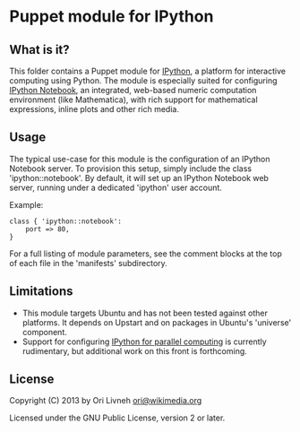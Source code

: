 Puppet module for IPython
=========================

What is it?
-----------

This folder contains a Puppet module for [IPython][1], a platform for
interactive computing using Python. The module is especially suited for
configuring [IPython Notebook][2], an integrated, web-based numeric
computation environment (like Mathematica), with rich support for
mathematical expressions, inline plots and other rich media.
	 

Usage
-----

The typical use-case for this module is the configuration of an IPython
Notebook server. To provision this setup, simply include the class
'ipython::notebook'. By default, it will set up an IPython Notebook
web server, running under a dedicated 'ipython' user account.

Example:

	class { 'ipython::notebook':
		port => 80,
	}

For a full listing of module parameters, see the comment blocks at the
top of each file in the 'manifests' subdirectory.


Limitations
-----------

 * This module targets Ubuntu and has not been tested against other
   platforms. It depends on Upstart and on packages in Ubuntu's
   'universe' component.
 * Support for configuring [IPython for parallel computing][3] is
   currently rudimentary, but additional work on this front is
   forthcoming.
   

License
-------

  Copyright (C) 2013 by Ori Livneh <ori@wikimedia.org>
  
  Licensed under the GNU Public License, version 2 or later.



 [1]: http://ipython.org/
 
 [2]: http://ipython.org/ipython-doc/dev/interactive/htmlnotebook.html
 
 [3]: http://ipython.org/ipython-doc/dev/parallel/
